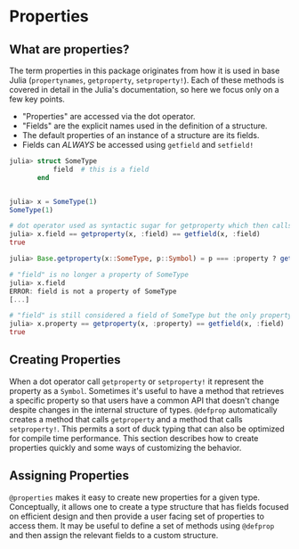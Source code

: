 # Properties

## What are properties?
The term properties in this package originates from how it is used in base Julia (`propertynames`, `getproperty`, `setproperty!`). Each of these methods is covered in detail in the Julia's documentation, so here we focus only on a few key points.

* "Properties" are accessed via the dot operator.
* "Fields" are the explicit names used in the definition of a structure.
* The default properties of an instance of a structure are its fields.
* Fields can _ALWAYS_ be accessed using `getfield` and `setfield!`
```julia
julia> struct SomeType
           field  # this is a field
       end


julia> x = SomeType(1)
SomeType(1)

# dot operator used as syntactic sugar for getproperty which then calls getfield
julia> x.field == getproperty(x, :field) == getfield(x, :field)
true

julia> Base.getproperty(x::SomeType, p::Symbol) = p === :property ? getfield(x, :field) : error("$p is not a property of SomeType")

# "field" is no longer a property of SomeType
julia> x.field
ERROR: field is not a property of SomeType
[...]

# "field" is still considered a field of SomeType but the only property is "property" now
julia> x.property == getproperty(x, :property) == getfield(x, :field)
true
```

## Creating Properties

When a dot operator call `getproperty` or `setproperty!` it represent the property as a `Symbol`. Sometimes it's useful to have a method that retrieves a specific property so that users have a common API that doesn't change despite changes in the internal structure of types. `@defprop` automatically creates a method that calls `getproperty` and a method that calls `setproperty!`. This permits a sort of duck typing that can also be optimized for compile time performance. This section describes how to create properties quickly and some ways of customizing the behavior.

## Assigning Properties

`@properties` makes it easy to create new properties for a given type. Conceptually, it allows one to create a type structure that has fields focused on efficient design and then provide a user facing set of properties to access them. It may be useful to define a set of methods using `@defprop` and then assign the relevant fields to a custom structure.
